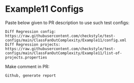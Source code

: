 # Example11 Configs
Paste below given to PR description to use such test configs:
```
Diff Regression config: https://raw.githubusercontent.com/checkstyle/test-configs/main/ClassFanOutComplexity/Example11/config.xml
Diff Regression projects: https://raw.githubusercontent.com/checkstyle/test-configs/main/ClassFanOutComplexity/Example11/list-of-projects.properties
```
Make comment in PR:
```
Github, generate report
```
